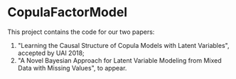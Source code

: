 # CopulaFactorModel

This project contains the code for our two papers: 
1. "Learning the Causal Structure of Copula Models with Latent Variables", accepted by UAI 2018; 
2. "A Novel Bayesian Approach for Latent Variable Modeling from Mixed Data with Missing Values", to appear.
